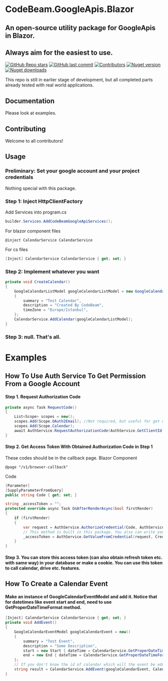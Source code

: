# CodeBeam.GoogleApis.Blazor
## An open-source utility package for GoogleApis in Blazor. 
## Always aim for the easiest to use.
[![GitHub Repo stars](https://img.shields.io/github/stars/codebeamorg/codebeam.googleapis.blazor?color=594ae2&style=flat-square&logo=github)](https://github.com/codebeamorg/codebeam.googleapis.blazor/stargazers)
[![GitHub last commit](https://img.shields.io/github/last-commit/codebeamorg/codebeam.googleapis.blazor?color=594ae2&style=flat-square&logo=github)](https://github.com/codebeamorg/codebeam.googleapis.blazor)
[![Contributors](https://img.shields.io/github/contributors/codebeamorg/codebeam.googleapis.blazor?color=594ae2&style=flat-square&logo=github)](https://github.com/codebeamorg/codebeam.googleapis.blazor/graphs/contributors)
[![Nuget version](https://img.shields.io/nuget/v/CodeBeam.GoogleApis.Blazor?color=ff4081&label=nuget%20version&logo=nuget&style=flat-square)](https://www.nuget.org/packages/codebeam.googleapis.blazor/)
[![Nuget downloads](https://img.shields.io/nuget/dt/CodeBeam.GoogleApis.Blazor?color=ff4081&label=nuget%20downloads&logo=nuget&style=flat-square)](https://www.nuget.org/packages/codebeam.googleapis.blazor/)

This repo is still in earlier stage of development, but all completed parts already tested with real world applications.

## Documentation
Please look at examples.


## Contributing
Welcome to all contributors!


## Usage
### Preliminary: Set your google account and your project credentials
Nothing special with this package.
### Step 1: Inject HttpClientFactory

Add Services into program.cs
```cs
builder.Services.AddCodeBeamGoogleApiServices();
```

For blazor component files
```razor
@inject CalendarService CalendarService
```
For cs files
```cs
[Inject] CalendarService CalendarService { get; set; }
```

### Step 2: Implement whatever you want
```cs
private void CreateCalendar()
{
    GoogleCalendarListModel googleCalendarListModel = new GoogleCalendarListModel()
    {
        summary = "Test Calendar",
        description = "Created By CodeBeam",
        timeZone = "Europe/Istanbul",
    };
    CalendarService.AddCalendar(googleCalendarListModel);
}
```

### Step 3: null. That's all.

# Examples
## How To Use Auth Service To Get Permission From a Google Account
#### Step 1. Request Authorization Code
```cs
private async Task RequestCode()
{
    List<Scope> scopes = new();
    scopes.Add(Scope.OAuth2Email); //Not required, but useful for get user email in future.
    scopes.Add(Scope.Calendar);
    await AuthService.RequestAuthorizationCode(AuthService.GetClientId(), scopes, NavigationManager.BaseUri + "v1/browser-callback"); //"v1/browser-callback" is your page that method returns and opens the page as a new tab
}
```
#### Step 2. Get Access Token With Obtained Authorization Code in Step 1
These codes should be in the callback page.
Blazor Component
```razor
@page "/v1/browser-callback"
```
Code
```cs
[Parameter]
[SupplyParameterFromQuery]
public string Code { get; set; }

string _accessToken = "";
protected override async Task OnAfterRenderAsync(bool firstRender)
{
    if (firstRender)
    {
        var request = AuthService.AuthorizeCredential(Code, AuthService.GetCliendId(), AuthService.GetClientSecret(), NavigationManager.BaseUri + "v1/browser-callback");
        // This method is built in this package. You also can write your own method to process request result.
        _accessToken = AuthService.GetValueFromCredential(request, CredentialValueType.AccessToken);
    }
}
```

#### Step 3. You can store this access token (can also obtain refresh token etc. with same way) in your database or make a cookie. You can use this token to call calendar, drive etc. features.


## How To Create a Calendar Event
#### Make an instance of GoogleCalendarEventModel and add it. Notice that for datetimes like event start and end, need to use GetProperDateTimeFormat method.
```cs
[Inject] CalendarService CalendarService { get; set; }
private void AddEvent()
{
    GoogleCalendarEventModel googleCalendarEvent = new()
    {
        summary = "Test Event",
        description = "Some Description",
        start = new Start { dateTime = CalendarService.GetProperDateTimeFormat(DateTime.Now) },
        end = new End { dateTime = CalendarService.GetProperDateTimeFormat(DateTime.Now) },
    };
    // If you don't know the id of calendar which will the event be added, use FindCalendarId method. In this case, the event added the calendar which has "Test Calendar" title.
    string result = CalendarService.AddEvent(googleCalendarEvent, CalendarService.FindCalendarId(CalendarValueType.Summary, "Test Calendar"));
}
```
